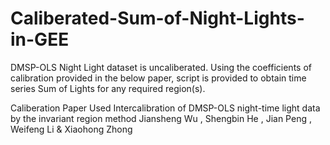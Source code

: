 # Caliberated-Sum-of-Night-Lights-in-GEE
DMSP-OLS Night Light dataset is uncaliberated. Using the coefficients of calibration provided in the below paper, script is provided to obtain time series Sum of Lights for any required region(s).

Caliberation Paper Used
Intercalibration of DMSP-OLS night-time light data by the invariant region method
Jiansheng Wu , Shengbin He , Jian Peng , Weifeng Li  & Xiaohong Zhong

